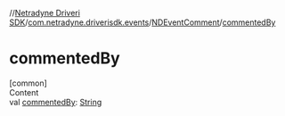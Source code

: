 //[Netradyne Driveri SDK](../../index.md)/[com.netradyne.driverisdk.events](../index.md)/[NDEventComment](index.md)/[commentedBy](commented-by.md)



# commentedBy  
[common]  
Content  
val [commentedBy](commented-by.md): [String](https://kotlinlang.org/api/latest/jvm/stdlib/kotlin/-string/index.html)  



